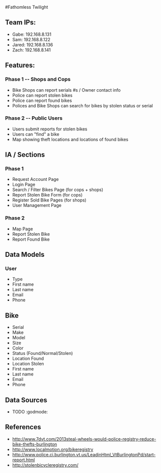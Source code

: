 #Fathomless Twilight

## Team IPs:

* Gabe: 192.168.8.131 
* Sam: 192.168.8.122
* Jared: 192.168.8.136
* Zach: 192.168.8.141

## Features:

### Phase 1 -- Shops and Cops

* Bike Shops can report  serials #s / Owner contact info
* Police can report stolen bikes
* Police can report found bikes
* Polices and Bike Shops can search for bikes by stolen status or serial

### Phase 2 -- Public Users

* Users submit reports for stolen bikes
* Users can "find" a bike
* Map showing theft locations and  locations of found bikes

## IA / Sections

### Phase 1
* Request Account Page
* Login Page
* Search / Filter Bikes Page (for cops + shops)
* Report Stolen Bike Form (for cops)
* Register Sold Bike Pages (for shops)
* User Management Page

### Phase 2

* Map Page
* Report Stolen Bike
* Report Found Bike

## Data Models

### User

* Type
* First name
* Last name
* Email
* Phone

## Bike

* Serial
* Make 
* Model
* Size
* Color
* Status (Found/Normal/Stolen)
* Location Found
* Location Stolen
* First name
* Last name
* Email
* Phone

## Data Sources

* TODO :godmode:

## References

* http://www.7dvt.com/2013steal-wheels-would-police-registry-reduce-bike-thefts-burlington
* http://www.localmotion.org/bikeregistry
* http://www.police.ci.burlington.vt.us/LeadinHtml_VtBurlingtonPd/start-report.html
* http://stolenbicycleregistry.com/

